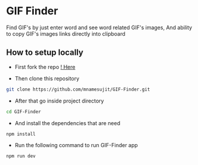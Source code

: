 # GIF Finder
Find GIF's by just enter word and see word related GIF's images, And ability to copy GIF's images links directly into clipboard

## How to setup locally
 - First fork the repo
[! Here](https://github.com/mnamesujit/gif_finder)

 - Then clone this repository
```bash
git clone https://github.com/mnamesujit/GIF-Finder.git
```

 - After that go inside project directory
```bash
cd GIF-Finder
```
 - And install the dependencies that are need
```bash
npm install
```
 - Run the following command to run GIF-Finder app
 ```bash
 npm run dev
 ```